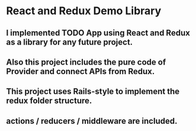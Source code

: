 # React and Redux Demo Library

## I implemented TODO App using React and Redux as a library for any future project.

## Also this project includes the pure code of Provider and connect APIs from Redux.

## This project uses Rails-style to implement the redux folder structure.

## actions / reducers / middleware are included.
